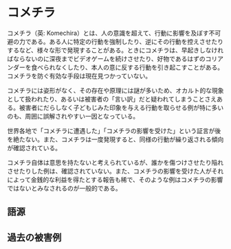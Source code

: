# コメチラ

コメチラ（英: Komechira）とは、人の意識を超えて、行動に影響を及ぼす不可避の力である。ある人に特定の行動を強制したり、逆にその行動を控えさせたりするなど、様々な形で発現することがある。ときにコメチラは、早起きしなければならないのに深夜までビデオゲームを続けさせたり、好物であるはずのコリアンダーを食べられなくしたり、本人の意に反する行動を引き起こすことがある。コメチラを防ぐ有効な手段は現在見つかっていない。

コメチラには姿形がなく、その存在や原理には謎が多いため、オカルト的な現象として扱われたり、あるいは被害者の「言い訳」だと疑われてしまうことさえある。被害者にだらしなく子どもじみた印象を与える行動を取らせる例が特に多いのも、周囲に誤解されやすい一因となっている。

世界各地で「コメチラに遭遇した」「コメチラの影響を受けた」という証言が後を絶たない。また、コメチラは一度発現すると、同様の行動が繰り返される傾向が確認されている。

コメチラ自体は意思を持たないと考えられているが、誰かを傷つけさせたり陥れさせたりした例は、確認されていない。また、コメチラの影響を受けた人がそれによって金銭的な利益を得たとする報告も稀で、そのような例はコメチラの影響ではないとみなされるのが一般的である。

## 語源

## 過去の被害例
